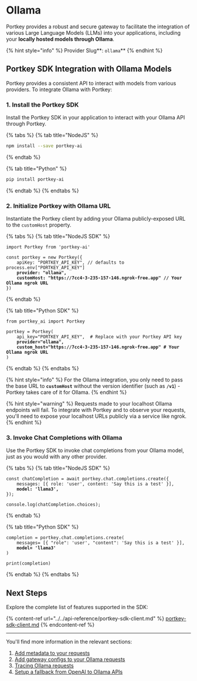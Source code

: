 # Ollama

Portkey provides a robust and secure gateway to facilitate the integration of various Large Language Models (LLMs) into your applications, including your **locally hosted models through Ollama**.

{% hint style="info" %}
Provider Slug**: **<mark style="color:blue;">**`ollama`**</mark>
{% endhint %}

## Portkey SDK Integration with Ollama Models

Portkey provides a consistent API to interact with models from various providers. To integrate Ollama with Portkey:

### **1. Install the Portkey SDK**

Install the Portkey SDK in your application to interact with your Ollama API through Portkey.

{% tabs %}
{% tab title="NodeJS" %}
```bash
npm install --save portkey-ai
```
{% endtab %}

{% tab title="Python" %}
```bash
pip install portkey-ai
```
{% endtab %}
{% endtabs %}

### **2. Initialize Portkey with Ollama URL**

Instantiate the Portkey client by adding your Ollama publicly-exposed URL to the `customHost` property.

{% tabs %}
{% tab title="NodeJS SDK" %}
<pre class="language-javascript"><code class="lang-javascript">import Portkey from 'portkey-ai'
 
const portkey = new Portkey({
    apiKey: "PORTKEY_API_KEY", // defaults to process.env["PORTKEY_API_KEY"]
<strong>    provider: "ollama",
</strong><strong>    customHost: "https://7cc4-3-235-157-146.ngrok-free.app" // Your Ollama ngrok URL
</strong>})
</code></pre>
{% endtab %}

{% tab title="Python SDK" %}
<pre class="language-python"><code class="lang-python">from portkey_ai import Portkey

portkey = Portkey(
    api_key="PORTKEY_API_KEY",  # Replace with your Portkey API key
<strong>    provider="ollama",
</strong><strong>    custom_host="https://7cc4-3-235-157-146.ngrok-free.app" # Your Ollama ngrok URL    
</strong>)
</code></pre>
{% endtab %}
{% endtabs %}

{% hint style="info" %}
For the Ollama integration, you only need to pass the base URL to **`customHost`** without the version identifier (such as **`/v1`**) - Portkey takes care of it for Ollama.
{% endhint %}

{% hint style="warning" %}
Requests made to your localhost Ollama endpoints will fail. To integrate with Portkey and to observe your requests, you'll need to expose your localhost URLs publicly via a service like ngrok.
{% endhint %}

### **3. Invoke Chat Completions with** Ollama

Use the Portkey SDK to invoke chat completions from your Ollama model, just as you would with any other provider.

{% tabs %}
{% tab title="NodeJS SDK" %}
<pre class="language-javascript"><code class="lang-javascript">const chatCompletion = await portkey.chat.completions.create({
    messages: [{ role: 'user', content: 'Say this is a test' }],
<strong>    model: 'llama3',
</strong>});

console.log(chatCompletion.choices);
</code></pre>
{% endtab %}

{% tab title="Python SDK" %}
<pre class="language-python"><code class="lang-python">completion = portkey.chat.completions.create(
    messages= [{ "role": 'user', "content": 'Say this is a test' }],
<strong>    model= 'llama3'
</strong>)

print(completion)
</code></pre>
{% endtab %}
{% endtabs %}

## Next Steps

Explore the complete list of features supported in the SDK:

{% content-ref url="../../api-reference/portkey-sdk-client.md" %}
[portkey-sdk-client.md](../../api-reference/portkey-sdk-client.md)
{% endcontent-ref %}

***

You'll find more information in the relevant sections:

1. [Add metadata to your requests](../../product/observability-modern-monitoring-for-llms/metadata.md)
2. [Add gateway configs to your Ollama requests](../../product/ai-gateway-streamline-llm-integrations/universal-api.md#ollama-in-configs)
3. [Tracing Ollama requests](../../product/observability-modern-monitoring-for-llms/traces.md)
4. [Setup a fallback from OpenAI to Ollama APIs](../../product/ai-gateway-streamline-llm-integrations/fallbacks.md)
